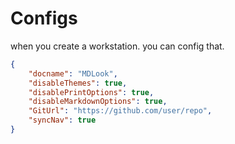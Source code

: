# Configs

when you create a workstation. you can config that.

```json
{
	"docname": "MDLook",
	"disableThemes": true,
	"disablePrintOptions": true,
	"disableMarkdownOptions": true,
	"GitUrl": "https://github.com/user/repo",
	"syncNav": true
}
```
